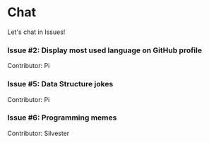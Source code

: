 # Chat

Let's chat in Issues!

### Issue #2: Display most used language on GitHub profile

Contributor: Pi

### Issue #5: Data Structure jokes

Contributor: Pi

### Issue #6: Programming memes

Contributor: Silvester






